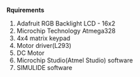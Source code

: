 **Rquirements**
	
1) Adafruit RGB Backlight LCD - 16x2 
2) Microchip Technology Atmega328
3) 4x4 matrix keypad
4) Motor driver(L293)
5) DC Motor
6) Microchip Studio(Atmel Studio) software
7) SIMULIDE software

